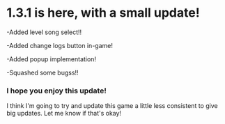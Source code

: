 # 1.3.1 is here, with a small update!

-Added level song select!!

-Added change logs button in-game!

-Added popup implementation!

-Squashed some bugss!!

### I hope you enjoy this update!

I think I'm going to try and update this game a little less consistent to give big updates. Let me know if that's okay!
